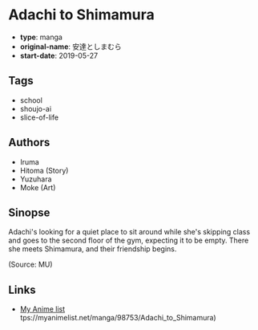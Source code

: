 # Adachi to Shimamura

-   **type**: manga
-   **original-name**: 安達としまむら
-   **start-date**: 2019-05-27

## Tags

-   school
-   shoujo-ai
-   slice-of-life

## Authors

-   Iruma
-   Hitoma (Story)
-   Yuzuhara
-   Moke (Art)

## Sinopse

Adachi's looking for a quiet place to sit around while she's skipping class and goes to the second floor of the gym, expecting it to be empty. There she meets Shimamura, and their friendship begins.

(Source: MU)

## Links

-   [My Anime list](https://myanimelist.net/manga/120071/Adachi_to_Shimamura)
    tps://myanimelist.net/manga/98753/Adachi_to_Shimamura)
